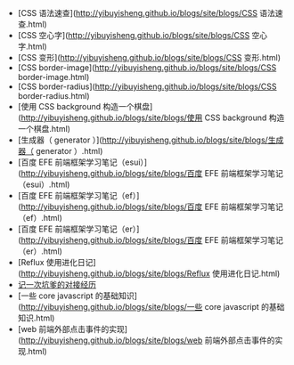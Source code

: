 * [CSS 语法速查](http://yibuyisheng.github.io/blogs/site/blogs/CSS 语法速查.html)* [CSS 空心字](http://yibuyisheng.github.io/blogs/site/blogs/CSS 空心字.html)* [CSS 变形](http://yibuyisheng.github.io/blogs/site/blogs/CSS 变形.html)* [CSS border-image](http://yibuyisheng.github.io/blogs/site/blogs/CSS border-image.html)* [CSS border-radius](http://yibuyisheng.github.io/blogs/site/blogs/CSS border-radius.html)* [使用 CSS background 构造一个棋盘](http://yibuyisheng.github.io/blogs/site/blogs/使用 CSS background 构造一个棋盘.html)* [生成器（ generator ）](http://yibuyisheng.github.io/blogs/site/blogs/生成器（ generator ）.html)* [百度 EFE 前端框架学习笔记（esui）](http://yibuyisheng.github.io/blogs/site/blogs/百度 EFE 前端框架学习笔记（esui）.html)* [百度 EFE 前端框架学习笔记（ef）](http://yibuyisheng.github.io/blogs/site/blogs/百度 EFE 前端框架学习笔记（ef）.html)* [百度 EFE 前端框架学习笔记（er）](http://yibuyisheng.github.io/blogs/site/blogs/百度 EFE 前端框架学习笔记（er）.html)* [Reflux 使用进化日记](http://yibuyisheng.github.io/blogs/site/blogs/Reflux 使用进化日记.html)* [记一次坑爹的对接经历](http://yibuyisheng.github.io/blogs/site/blogs/记一次坑爹的对接经历.html)* [一些 core javascript 的基础知识](http://yibuyisheng.github.io/blogs/site/blogs/一些 core javascript 的基础知识.html)* [web 前端外部点击事件的实现](http://yibuyisheng.github.io/blogs/site/blogs/web 前端外部点击事件的实现.html)